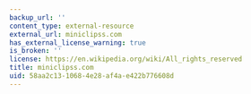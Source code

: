 ```yaml
---
backup_url: ''
content_type: external-resource
external_url: miniclipss.com
has_external_license_warning: true
is_broken: ''
license: https://en.wikipedia.org/wiki/All_rights_reserved
title: miniclipss.com
uid: 58aa2c13-1068-4e28-af4a-e422b776608d
---
```

